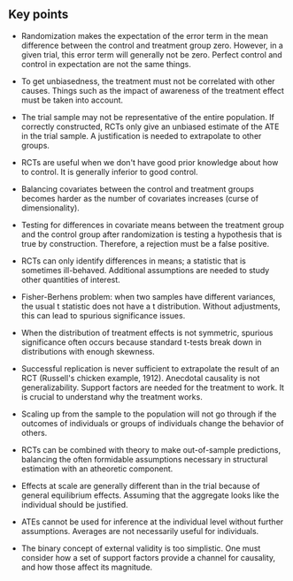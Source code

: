 ## Key points

- Randomization makes the expectation of the error term in the mean difference between the control and treatment group zero. However, in a given trial, this error term will generally not be zero. Perfect control and control in expectation are not the same things.

- To get unbiasedness, the treatment must not be correlated with other causes. Things such as the impact of awareness of the treatment effect must be taken into account.

- The trial sample may not be representative of the entire population. If correctly constructed, RCTs only give an unbiased estimate of the ATE in the trial sample. A justification is needed to extrapolate to other groups.

- RCTs are useful when we don't have good prior knowledge about how to control. It is generally inferior to good control.

- Balancing covariates between the control and treatment groups becomes harder as the number of covariates increases (curse of dimensionality).

- Testing for differences in covariate means between the treatment group and the control group after randomization is testing a hypothesis that is true by construction. Therefore, a rejection must be a false positive.

- RCTs can only identify differences in means; a statistic that is sometimes ill-behaved. Additional assumptions are needed to study other quantities of interest.

- Fisher-Berhens problem: when two samples have different variances, the usual t statistic does not have a t distribution. Without adjustments, this can lead to spurious significance issues.

- When the distribution of treatment effects is not symmetric, spurious significance often occurs because standard t-tests break down in distributions with enough skewness.

- Successful replication is never sufficient to extrapolate the result of an RCT (Russell's chicken example, 1912). Anecdotal causality is not generalizability. Support factors are needed for the treatment to work. It is crucial to understand why the treatment works.

- Scaling up from the sample to the population will not go through if the outcomes of individuals or groups of individuals change the behavior of others.

- RCTs can be combined with theory to make out-of-sample predictions, balancing the often formidable assumptions necessary in structural estimation with an atheoretic component.

- Effects at scale are generally different than in the trial because of general equilibrium effects. Assuming that the aggregate looks like the individual should be justified.

- ATEs cannot be used for inference at the individual level without further assumptions. Averages are not necessarily useful for individuals.

- The binary concept of external validity is too simplistic. One must consider how a set of support factors provide a channel for causality, and how those affect its magnitude.